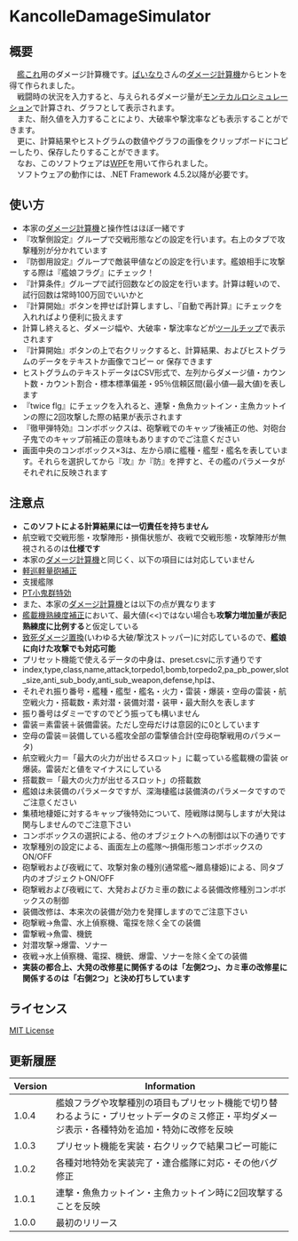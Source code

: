 # KancolleDamageSimulator

## 概要
　[艦これ](http://www.dmm.com/netgame/feature/kancolle.html)用のダメージ計算機です。[ばいなり](https://twitter.com/b_inary)さんの[ダメージ計算機](http://kancollecalc.web.fc2.com/damage.html)からヒントを得て作られました。  
　戦闘時の状況を入力すると、与えられるダメージ量が[モンテカルロシミュレーション](https://ja.wikipedia.org/wiki/%E3%83%A2%E3%83%B3%E3%83%86%E3%82%AB%E3%83%AB%E3%83%AD%E6%B3%95)で計算され、グラフとして表示されます。  
　また、耐久値を入力することにより、大破率や撃沈率なども表示することができます。  
　更に、計算結果やヒストグラムの数値やグラフの画像をクリップボードにコピーしたり、保存したりすることができます。  
　なお、このソフトウェアは[WPF](https://ja.wikipedia.org/wiki/Windows_Presentation_Foundation)を用いて作られました。  
　ソフトウェアの動作には、.NET Framework 4.5.2以降が必要です。

## 使い方
- 本家の[ダメージ計算機](http://kancollecalc.web.fc2.com/damage.html)と操作性はほぼ一緒です
- 『攻撃側設定』グループで交戦形態などの設定を行います。右上のタブで攻撃種別が分かれています
- 『防御用設定』グループで敵装甲値などの設定を行います。艦娘相手に攻撃する際は『艦娘フラグ』にチェック！
- 『計算条件』グループで試行回数などの設定を行います。計算は軽いので、試行回数は常時100万回でいいかと
- 『計算開始』ボタンを押せば計算しますし、『自動で再計算』にチェックを入れればより便利に扱えます
- 計算し終えると、ダメージ幅や、大破率・撃沈率などが[ツールチップ](https://ja.wikipedia.org/wiki/%E3%83%84%E3%83%BC%E3%83%AB%E3%83%81%E3%83%83%E3%83%97)で表示されます
- 『計算開始』ボタンの上で右クリックすると、計算結果、およびヒストグラムのデータをテキストか画像でコピー or 保存できます
- ヒストグラムのテキストデータはCSV形式で、左列からダメージ値・カウント数・カウント割合・標本標準偏差・95％信頼区間(最小値―最大値)を表します
- 『twice flg』にチェックを入れると、連撃・魚魚カットイン・主魚カットインの際に2回攻撃した際の結果が表示されます
- 『徹甲弾特効』コンボボックスは、砲撃戦でのキャップ後補正の他、対砲台子鬼でのキャップ前補正の意味もありますのでご注意ください
- 画面中央のコンボボックス×3は、左から順に艦種・艦型・艦名を表しています。それらを選択してから『攻』か『防』を押すと、その艦のパラメータがそれぞれに反映されます

## 注意点
- **このソフトによる計算結果には一切責任を持ちません**
- 航空戦で交戦形態・攻撃陣形・損傷状態が、夜戦で交戦形態・攻撃陣形が無視されるのは**仕様です**
- 本家の[ダメージ計算機](http://kancollecalc.web.fc2.com/damage.html)と同じく、以下の項目には対応していません
 - [軽巡軽量砲補正](http://ja.kancolle.wikia.com/wiki/%E3%83%80%E3%83%A1%E3%83%BC%E3%82%B8%E5%BC%8F#.E8.BB.BD.E5.B7.A1.E8.BB.BD.E9.87.8F.E7.A0.B2.E8.A3.9C.E6.AD.A3)
 - 支援艦隊
 - [PT小鬼群特効](http://ja.kancolle.wikia.com/wiki/%E7%89%B9%E5%8A%B9%E8%A3%85%E5%82%99#PT.E5.B0.8F.E9.AC.BC.E7.BE.A4.E7.89.B9.E5.8A.B9)
- また、本家の[ダメージ計算機](http://kancollecalc.web.fc2.com/damage.html)とは以下の点が異なります
 - [艦載機熟練度補正](http://ja.kancolle.wikia.com/wiki/%E8%89%A6%E8%BC%89%E6%A9%9F%E7%86%9F%E7%B7%B4%E5%BA%A6)において、最大値(<<)ではない場合も**攻撃力増加量が表記熟練度に比例する**と仮定している
 - [致死ダメージ置換](http://ja.kancolle.wikia.com/wiki/%E3%83%80%E3%83%A1%E3%83%BC%E3%82%B8%E7%BD%AE%E6%8F%9B)(いわゆる大破/撃沈ストッパー)に対応しているので、**艦娘に向けた攻撃でも対応可能**
- プリセット機能で使えるデータの中身は、preset.csvに示す通りです
 - index,type,class,name,attack,torpedo1,bomb,torpedo2,pa_pb_power,slot_size,anti_sub_body,anti_sub_weapon,defense,hpは、
 - それぞれ振り番号・艦種・艦型・艦名・火力・雷装・爆装・空母の雷装・航空戦火力・搭載数・素対潜・装備対潜・装甲・最大耐久を表します
 - 振り番号はダミーですのでどう振っても構いません
 - 雷装＝素雷装＋装備雷装。ただし空母だけは意図的に0としています
 - 空母の雷装＝装備している艦攻全部の雷撃値合計(空母砲撃戦用のパラメータ)
 - 航空戦火力＝「最大の火力が出せるスロット」に載っている艦載機の雷装 or 爆装。雷装だと値をマイナスにしている
 - 搭載数＝「最大の火力が出せるスロット」の搭載数
 - 艦娘は未装備のパラメータですが、深海棲艦は装備済のパラメータですのでご注意ください
- 集積地棲姫に対するキャップ後特効について、陸戦隊は関与しますが大発は関与しませんのでご注意下さい
- コンボボックスの選択による、他のオブジェクトへの制御は以下の通りです
 - 攻撃種別の設定による、画面左上の艦隊～損傷形態コンボボックスのON/OFF
 - 砲撃戦および夜戦にて、攻撃対象の種別(通常艦～離島棲姫)による、同タブ内のオブジェクトON/OFF
 - 砲撃戦および夜戦にて、大発およびカミ車の数による装備改修種別コンボボックスの制御
- 装備改修は、本来次の装備が効力を発揮しますのでご注意下さい
 - 砲撃戦→魚雷、水上偵察機、電探を除く全ての装備
 - 雷撃戦→魚雷、機銃
 - 対潜攻撃→爆雷、ソナー
 - 夜戦→水上偵察機、電探、機銃、爆雷、ソナーを除く全ての装備
- **実装の都合上、大発の改修星に関係するのは「左側2つ」、カミ車の改修星に関係するのは「右側2つ」と決め打ちしています**

## ライセンス
[MIT License](https://ja.wikipedia.org/wiki/MIT_License)

## 更新履歴
|Version|Information|
|-------|-----------|
|1.0.4|艦娘フラグや攻撃種別の項目もプリセット機能で切り替わるように・プリセットデータのミス修正・平均ダメージ表示・各種特効を追加・特効に改修を反映|
|1.0.3|プリセット機能を実装・右クリックで結果コピー可能に|
|1.0.2|各種対地特効を実装完了・連合艦隊に対応・その他バグ修正|
|1.0.1|連撃・魚魚カットイン・主魚カットイン時に2回攻撃することを反映|
|1.0.0|最初のリリース|
